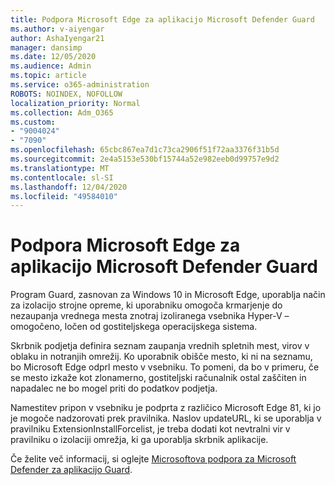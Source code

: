 ```yaml
---
title: Podpora Microsoft Edge za aplikacijo Microsoft Defender Guard
ms.author: v-aiyengar
author: AshaIyengar21
manager: dansimp
ms.date: 12/05/2020
ms.audience: Admin
ms.topic: article
ms.service: o365-administration
ROBOTS: NOINDEX, NOFOLLOW
localization_priority: Normal
ms.collection: Adm_O365
ms.custom:
- "9004024"
- "7090"
ms.openlocfilehash: 65cbc867ea7d1c73ca2906f51f72aa3376f31b5d
ms.sourcegitcommit: 2e4a5153e530bf15744a52e982eeb0d99757e9d2
ms.translationtype: MT
ms.contentlocale: sl-SI
ms.lasthandoff: 12/04/2020
ms.locfileid: "49584010"
---
```

# <a name="microsoft-edges-support-for-microsoft-defender-application-guard"></a>Podpora Microsoft Edge za aplikacijo Microsoft Defender Guard

Program Guard, zasnovan za Windows 10 in Microsoft Edge, uporablja način za izolacijo strojne opreme, ki uporabniku omogoča krmarjenje do nezaupanja vrednega mesta znotraj izoliranega vsebnika Hyper-V – omogočeno, ločen od gostiteljskega operacijskega sistema.

Skrbnik podjetja definira seznam zaupanja vrednih spletnih mest, virov v oblaku in notranjih omrežij. Ko uporabnik obišče mesto, ki ni na seznamu, bo Microsoft Edge odprl mesto v vsebniku. To pomeni, da bo v primeru, če se mesto izkaže kot zlonamerno, gostiteljski računalnik ostal zaščiten in napadalec ne bo mogel priti do podatkov podjetja.

Namestitev pripon v vsebniku je podprta z različico Microsoft Edge 81, ki jo je mogoče nadzorovati prek pravilnika. Naslov updateURL, ki se uporablja v pravilniku ExtensionInstallForcelist, je treba dodati kot nevtralni vir v pravilniku o izolaciji omrežja, ki ga uporablja skrbnik aplikacije.

Če želite več informacij, si oglejte [Microsoftova podpora za Microsoft Defender za aplikacijo Guard](https://go.microsoft.com/fwlink/?linkid=2134229).
